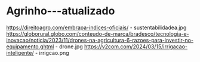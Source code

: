 # Agrinho---atualizado
https://direitoagro.com/embrapa-indices-oficiais/ - sustentabilidadea.jpg
https://globorural.globo.com/conteudo-de-marca/bradesco/tecnologia-e-inovacao/noticia/2023/11/drones-na-agricultura-6-razoes-para-investir-no-equipamento.ghtml - drone.jpg
https://v2com.com/2024/03/15/irrigacao-inteligente/ - irrigcao.png